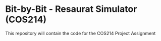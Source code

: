 # Bit-by-Bit - Resaurat Simulator (COS214)
This repository will contain the code for the COS214 Project Assignment
